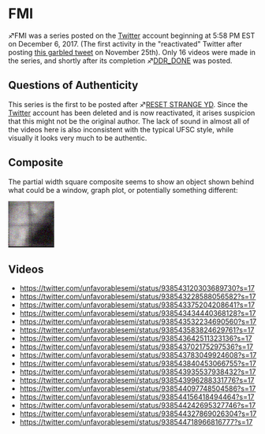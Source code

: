 # FMI

♐FMI was a series posted on the [Twitter](Twitter "wikilink") account
beginning at 5:58 PM EST on December 6, 2017. (The first activity in the
"reactivated" Twitter after posting [this garbled tweet](November_25th_tweet "wikilink") on November 25th). Only 16 videos
were made in the series, and shortly after its completion
♐[DDR\_DONE](DDR_DONE "wikilink") was posted.

## Questions of Authenticity

This series is the first to be posted after ♐[RESET STRANGE YD](RESET_STRANGE_YD "wikilink"). Since the
[Twitter](Twitter "wikilink") account has been deleted and is now
reactivated, it arises suspicion that this might not be the original
author. The lack of sound in almost all of the videos here is also
inconsistent with the typical UFSC style, while visually it looks very
much to be authentic.

## Composite

The partial width square composite seems to show an object shown behind
what could be a window, graph plot, or potentially something different:

![FMI\_93s.png](FMI_93s.png "FMI_93s.png")

## Videos

  - <https://twitter.com/unfavorablesemi/status/938543120303689730?s=17>
  - <https://twitter.com/unfavorablesemi/status/938543228588056582?s=17>
  - <https://twitter.com/unfavorablesemi/status/938543375204208641?s=17>
  - <https://twitter.com/unfavorablesemi/status/938543434440368128?s=17>
  - <https://twitter.com/unfavorablesemi/status/938543532234690560?s=17>
  - <https://twitter.com/unfavorablesemi/status/938543583824629761?s=17>
  - <https://twitter.com/unfavorablesemi/status/938543642511323136?s=17>
  - <https://twitter.com/unfavorablesemi/status/938543702175297536?s=17>
  - <https://twitter.com/unfavorablesemi/status/938543783049924608?s=17>
  - <https://twitter.com/unfavorablesemi/status/938543840453066755?s=17>
  - <https://twitter.com/unfavorablesemi/status/938543935537938432?s=17>
  - <https://twitter.com/unfavorablesemi/status/938543996288331776?s=17>
  - <https://twitter.com/unfavorablesemi/status/938544097748504586?s=17>
  - <https://twitter.com/unfavorablesemi/status/938544156418494464?s=17>
  - <https://twitter.com/unfavorablesemi/status/938544242695327746?s=17>
  - <https://twitter.com/unfavorablesemi/status/938544327869026304?s=17>
  - <https://twitter.com/unfavorablesemi/status/938544718966816777?s=17>

